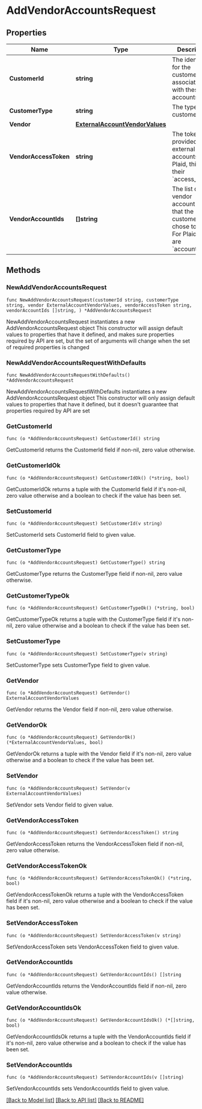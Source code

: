 # AddVendorAccountsRequest

## Properties

Name | Type | Description | Notes
------------ | ------------- | ------------- | -------------
**CustomerId** | **string** | The identifier for the customer associated with these accounts. | 
**CustomerType** | **string** | The type of customer. | 
**Vendor** | [**ExternalAccountVendorValues**](ExternalAccountVendorValues.md) |  | 
**VendorAccessToken** | **string** | The token provided to link external accounts. For Plaid, this is their &#x60;access_token&#x60;.  | 
**VendorAccountIds** | **[]string** | The list of vendor account IDs that the customer chose to link. For Plaid, these are &#x60;account_id&#x60;s.  | 

## Methods

### NewAddVendorAccountsRequest

`func NewAddVendorAccountsRequest(customerId string, customerType string, vendor ExternalAccountVendorValues, vendorAccessToken string, vendorAccountIds []string, ) *AddVendorAccountsRequest`

NewAddVendorAccountsRequest instantiates a new AddVendorAccountsRequest object
This constructor will assign default values to properties that have it defined,
and makes sure properties required by API are set, but the set of arguments
will change when the set of required properties is changed

### NewAddVendorAccountsRequestWithDefaults

`func NewAddVendorAccountsRequestWithDefaults() *AddVendorAccountsRequest`

NewAddVendorAccountsRequestWithDefaults instantiates a new AddVendorAccountsRequest object
This constructor will only assign default values to properties that have it defined,
but it doesn't guarantee that properties required by API are set

### GetCustomerId

`func (o *AddVendorAccountsRequest) GetCustomerId() string`

GetCustomerId returns the CustomerId field if non-nil, zero value otherwise.

### GetCustomerIdOk

`func (o *AddVendorAccountsRequest) GetCustomerIdOk() (*string, bool)`

GetCustomerIdOk returns a tuple with the CustomerId field if it's non-nil, zero value otherwise
and a boolean to check if the value has been set.

### SetCustomerId

`func (o *AddVendorAccountsRequest) SetCustomerId(v string)`

SetCustomerId sets CustomerId field to given value.


### GetCustomerType

`func (o *AddVendorAccountsRequest) GetCustomerType() string`

GetCustomerType returns the CustomerType field if non-nil, zero value otherwise.

### GetCustomerTypeOk

`func (o *AddVendorAccountsRequest) GetCustomerTypeOk() (*string, bool)`

GetCustomerTypeOk returns a tuple with the CustomerType field if it's non-nil, zero value otherwise
and a boolean to check if the value has been set.

### SetCustomerType

`func (o *AddVendorAccountsRequest) SetCustomerType(v string)`

SetCustomerType sets CustomerType field to given value.


### GetVendor

`func (o *AddVendorAccountsRequest) GetVendor() ExternalAccountVendorValues`

GetVendor returns the Vendor field if non-nil, zero value otherwise.

### GetVendorOk

`func (o *AddVendorAccountsRequest) GetVendorOk() (*ExternalAccountVendorValues, bool)`

GetVendorOk returns a tuple with the Vendor field if it's non-nil, zero value otherwise
and a boolean to check if the value has been set.

### SetVendor

`func (o *AddVendorAccountsRequest) SetVendor(v ExternalAccountVendorValues)`

SetVendor sets Vendor field to given value.


### GetVendorAccessToken

`func (o *AddVendorAccountsRequest) GetVendorAccessToken() string`

GetVendorAccessToken returns the VendorAccessToken field if non-nil, zero value otherwise.

### GetVendorAccessTokenOk

`func (o *AddVendorAccountsRequest) GetVendorAccessTokenOk() (*string, bool)`

GetVendorAccessTokenOk returns a tuple with the VendorAccessToken field if it's non-nil, zero value otherwise
and a boolean to check if the value has been set.

### SetVendorAccessToken

`func (o *AddVendorAccountsRequest) SetVendorAccessToken(v string)`

SetVendorAccessToken sets VendorAccessToken field to given value.


### GetVendorAccountIds

`func (o *AddVendorAccountsRequest) GetVendorAccountIds() []string`

GetVendorAccountIds returns the VendorAccountIds field if non-nil, zero value otherwise.

### GetVendorAccountIdsOk

`func (o *AddVendorAccountsRequest) GetVendorAccountIdsOk() (*[]string, bool)`

GetVendorAccountIdsOk returns a tuple with the VendorAccountIds field if it's non-nil, zero value otherwise
and a boolean to check if the value has been set.

### SetVendorAccountIds

`func (o *AddVendorAccountsRequest) SetVendorAccountIds(v []string)`

SetVendorAccountIds sets VendorAccountIds field to given value.



[[Back to Model list]](../README.md#documentation-for-models) [[Back to API list]](../README.md#documentation-for-api-endpoints) [[Back to README]](../README.md)


